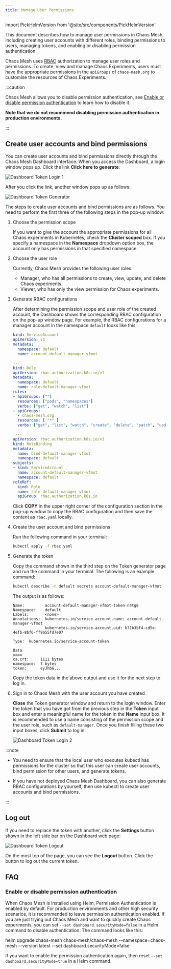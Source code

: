 ```yaml
---
title: Manage User Permissions
---
```


import PickHelmVersion from '@site/src/components/PickHelmVersion'

This document describes how to manage user permissions in Chaos Mesh, including creating user accounts with different roles, binding permissions to users, managing tokens, and enabling or disabling permission authentication.

Chaos Mesh uses [RBAC](https://kubernetes.io/docs/reference/access-authn-authz/rbac/) authorization to manage user roles and permissions. To create, view and manage Chaos Experiments, users must have the appropriate permissions in the `apiGroups` of `chaos-mesh.org` to customise the resources of Chaos Experiments.

:::caution

Chaos Mesh allows you to disable permission authentication, see [Enable or disable permission authentication](#enable-or-disable-permission-authentication) to learn how to disable it.

**Note that we do not recommend disabling permission authentication in production environments.**

:::

## Create user accounts and bind permissions

You can create user accounts and bind permissions directly through the Chaos Mesh Dashboard interface. When you access the Dashboard, a login window pops up. Click the link **Click here to generate**:

![Dashboard Token Login 1](img/dashboard_login1.png)

After you click the link, another window pops up as follows:

![Dashboard Token Generator](img/token_helper.png)

The steps to create user accounts and bind permissions are as follows. You need to perform the first three of the following steps in the pop-up window:

1. Choose the permission scope

   If you want to give the account the appropriate permissions for all Chaos experiments in Kubernetes, check the **Cluster scoped** box. If you specify a namespace in the **Namespace** dropdown option box, the account only has permissions in that specified namespace.

2. Choose the user role

   Currently, Chaos Mesh provides the following user roles:

   - Manager, who has all permissions to create, view, update, and delete Chaos experiments.
   - Viewer, who has only the view permission for Chaos experiments.

3. Generate RBAC configurations

   After determining the permission scope and user role of the created account, the Dashboard shows the corresponding RBAC configuration on the pop-up window page. For example, the RBAC configurations for a manager account in the namespace `default` looks like this:

   ```yaml
   kind: ServiceAccount
   apiVersion: v1
   metadata:
     namespace: default
     name: account-default-manager-vfmot

   ---
   kind: Role
   apiVersion: rbac.authorization.k8s.io/v1
   metadata:
     namespace: default
     name: role-default-manager-vfmot
   rules:
   - apiGroups: [""]
     resources: ["pods", "namespaces"]
     verbs: ["get", "watch", "list"]
   - apiGroups:
     - chaos-mesh.org
     resources: [ "*" ]
     verbs: ["get", "list", "watch", "create", "delete", "patch", "update"]

    ---
   apiVersion: rbac.authorization.k8s.io/v1
   kind: RoleBinding
   metadata:
     name: bind-default-manager-vfmot
     namespace: default
   subjects:
   - kind: ServiceAccount
     name: account-default-manager-vfmot
     namespace: default
   roleRef:
     kind: Role
     name: role-default-manager-vfmot
     apiGroup: rbac.authorization.k8s.io
   ```

   Click **COPY** in the upper right corner of the configuration section in the pop-up window to copy the RBAC configuration and then save the content as `rbac.yaml` locally.

4. Create the user account and bind permissions

   Run the following command in your terminal:

   ```bash
   kubectl apply -f rbac.yaml
   ```

5. Generate the token

   Copy the command shown in the third step on the Token generator page and run the command in your terminal. The following is an example command:

   ```bash
   kubectl describe -n default secrets account-default-manager-vfmot
   ```

   The output is as follows:

   ```log
   Name:         account-default-manager-vfmot-token-n4tg8
   Namespace:    default
   Labels:       <none>
   Annotations:  kubernetes.io/service-account.name: account-default-manager-vfmot
                 kubernetes.io/service-account.uid: b71b3bf4-cd5e-4efb-8bf6-ff9a55fd7e07

   Type:  kubernetes.io/service-account-token

   Data
   ====
   ca.crt:     1111 bytes
   namespace:  7 bytes
   token:      eyJhbG...
   ```

   Copy the token data in the above output and use it for the next step to log in.

6. Sign in to Chaos Mesh with the user account you have created

   **Close** the Token generator window and return to the login window. Enter the token that you have got from the previous step in the **Token** input box and enter a meaningful name for the token in the **Name** input box. It is recommended to use a name consisting of the permission scope and the user role, such as `default-manager`. Once you finish filling these two input boxes, click **Submit** to log in:

   ![Dashboard Token Login 2](img/dashboard_login2.png)

:::note

- You need to ensure that the local user who executes kubectl has permissions for the cluster so that this user can create user accounts, bind permission for other users, and generate tokens.

- If you have not deployed Chaos Mesh Dashboard, you can also generate RBAC configurations by yourself, then use kubectl to create user accounts and bind permissions.

:::

## Log out

If you need to replace the token with another, click the **Settings** button shown in the left side bar on the Dashboard web page:

![Dashboard Token Logout](img/token_logout.png)

On the most top of the page, you can see the **Logout** button. Click the button to log out the current token.

## FAQ

### Enable or disable permission authentication

When Chaos Mesh is installed using Helm, Permission Authentication is enabled by default. For production environments and other high security scenarios, it is recommended to leave permission authentication enabled. If you are just trying out Chaos Mesh and want to quickly create Chaos experiments, you can set `--set dashboard.securityMode=false` in a Helm command to disable authentication. The command looks like this:

<PickHelmVersion>
helm upgrade chaos-mesh chaos-mesh/chaos-mesh --namespace=chaos-mesh --version latest --set dashboard.securityMode=false
</PickHelmVersion>

If you want to enable the permission authentication again, then reset `--set dashboard.securityMode=true` in a Helm command.
